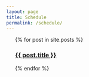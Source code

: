 ```yaml
---
layout: page
title: Schedule
permalink: /schedule/
---
```


<ul>
  {% for post in site.posts %}
    <h3>
      <a href="/dc2022{{ post.url }}">{{ post.title }}</a>
    </h3>
  {% endfor %}
</ul>
